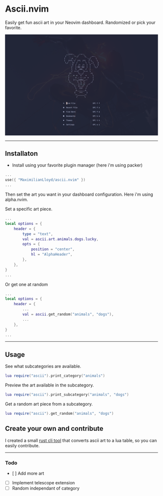 # Ascii.nvim

Easily get fun ascii art in your Neovim dashboard. Randomized or pick your favorite.

![Preview of ascii.nvim in neovim](/preview.png)

---

## Installaton
- Install using your favorite plugin manager (here i'm using packer)

```lua
...
use({ "MaximilianLloyd/ascii.nvim" })
...
```

Then set the art you want in your dashboard configuration. Here i'm using alpha.nvim.

Set a specific art piece.

```lua
...
local options = {
	header = {
		type = "text",
	    val = ascii.art.animals.dogs.lucky,
		opts = {
			position = "center",
			hl = "AlphaHeader",
		},
	},
}
...
```
Or get one at random
```lua
...
local options = {
	header = {
		...
	    val = ascii.get_random("animals", "dogs"),
		...
	},
}
...
```

---

## Usage

See what subcategories are available.

```lua
lua require("ascii").print_category("animals")
```

Preview the art available in the subcategory.
```lua
lua require("ascii").print_subcategory("animals", "dogs")
```

Get a random art piece from a subcategory.
```lua
lua require("ascii").get_random("animals", "dogs")
```

## Create your own and contribute

I created a small [rust cli tool](https://github.com/MaximilianLloyd/ascii-lua-table) that converts ascii art to a lua table, so you can easily contribute.

---

### Todo
- [ ] Add more art
- [ ] Implement telescope extension
- [ ] Random independant of category
